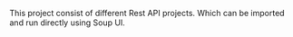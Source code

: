 This project consist of different Rest API projects. Which can be imported and run directly using Soup UI.